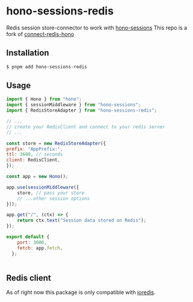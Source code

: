 # hono-sessions-redis

Redis session store-connector to work with [hono-sessions](https://github.com/jcs224/hono_sessions)
This repo is a fork of [connect-redis-hono](https://github.com/crossunit/connect-redis-hono)
## Installation

```sh
$ pnpm add hono-sessions-redis
```


## Usage

```js
import { Hono } from "hono";
import { sessionMiddleware } from "hono-sessions";
import { RedisStoreAdapter } from "hono-sessions-redis";

// ...
// create your RedisClient and connect to your redis server
// ...

const store = new RedisStoreAdapter({
prefix: "AppPrefix:", 
ttl: 3600, // seconds
client: RedisClient, 
});

const app = new Hono();

app.use(sessionMiddleware({
    store, // pass your store
    // ...other session options    
}));

app.get("/", (ctx) => {
    return ctx.text("Session data stored on Redis");
});

export default {
    port: 3000,
    fetch: app.fetch,
  };
  
```

## Redis client
As of right now this package is only compatible with [ioredis](https://www.npmjs.com/package/ioredis).